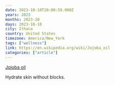 ```yaml
---
date: 2023-10-10T20:00:59.000Z
years: 2023
months: 2023-10
days: 2023-10-10
city: Ithaca
country: United States
timezone: America/New_York
tags: ["wellness"]
link: https://en.wikipedia.org/wiki/Jojoba_oil
categories: ["article"]
---
```

[Jojoba oil](https://en.wikipedia.org/wiki/Jojoba_oil)

Hydrate skin without blocks.
